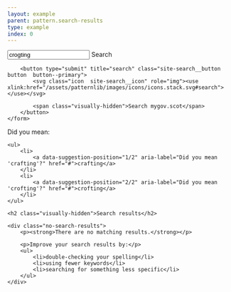 ```yaml
---
layout: example
parent: pattern.search-results
type: example
index: 0
---
```


<div class="search-results">

<div class="site-search">
    <form role="search" class="site-search__form">
        <input name="q" required="" id="site-search" class="site-search__input" type="text" placeholder="Search" value="crogting" autocomplete="off">
        <label class="site-search__label visually-hidden" for="site-search">Search</label>

        <button type="submit" title="search" class="site-search__button  button  button--primary">
            <svg class="icon  site-search__icon" role="img"><use xlink:href="/assets/patternlib/images/icons/icons.stack.svg#search"></use></svg>

            <span class="visually-hidden">Search mygov.scot</span>
        </button>
    </form>
</div>

<nav id="suggestions" class="search-suggestions" aria-label="Alternative search suggestions">
    <span aria-hidden="true">Did you mean:</span>

    <ul>
        <li>
            <a data-suggestion-position="1/2" aria-label="Did you mean 'crafting'?" href="#">crafting</a>
        </li>
        <li>
            <a data-suggestion-position="2/2" aria-label="Did you mean 'crofting'?" href="#">crofting</a>
        </li>
    </ul>
</nav>

<section id="search-results" class="search-results">

    <h2 class="visually-hidden">Search results</h2>

    <div class="no-search-results">
        <p><strong>There are no matching results.</strong></p>

        <p>Improve your search results by:</p>
        <ul>
            <li>double-checking your spelling</li>
            <li>using fewer keywords</li>
            <li>searching for something less specific</li>
        </ul>
    </div>

</section>
